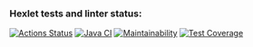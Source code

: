 ### Hexlet tests and linter status:
[![Actions Status](https://github.com/bf-6/java-project-78/workflows/hexlet-check/badge.svg)](https://github.com/bf-6/java-project-78/actions)
[![Java CI](https://github.com/bf-6/java-project-78/workflows/Java%20CI/badge.svg)](https://github.com/bf-6/java-project-78/actions/workflows/main.yml)
[![Maintainability](https://api.codeclimate.com/v1/badges/1ac520f43170cc054759/maintainability)](https://codeclimate.com/github/bf-6/java-project-78/maintainability)
[![Test Coverage](https://api.codeclimate.com/v1/badges/1ac520f43170cc054759/test_coverage)](https://codeclimate.com/github/bf-6/java-project-78/test_coverage)